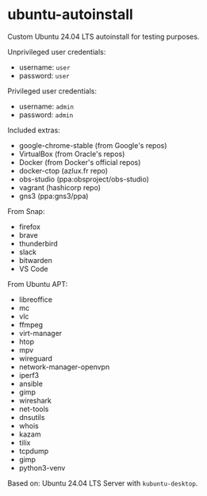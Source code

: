 # ubuntu-autoinstall

Custom Ubuntu 24.04 LTS autoinstall for testing purposes.

Unprivileged user credentials:
- username: `user`
- password: `user`

Privileged user credentials:
- username: `admin`
- password: `admin`

Included extras:
- google-chrome-stable (from Google's repos)
- VirtualBox (from Oracle's repos)
- Docker (from Docker's official repos)
- docker-ctop (azlux.fr repo)
- obs-studio (ppa:obsproject/obs-studio)
- vagrant (hashicorp repo)
- gns3 (ppa:gns3/ppa)

From Snap:
- firefox
- brave
- thunderbird
- slack
- bitwarden
- VS Code

From Ubuntu APT:
- libreoffice
- mc
- vlc
- ffmpeg
- virt-manager
- htop
- mpv
- wireguard
- network-manager-openvpn
- iperf3
- ansible
- gimp
- wireshark
- net-tools
- dnsutils
- whois
- kazam
- tilix
- tcpdump
- gimp
- python3-venv

Based on: Ubuntu 24.04 LTS Server with `kubuntu-desktop`.